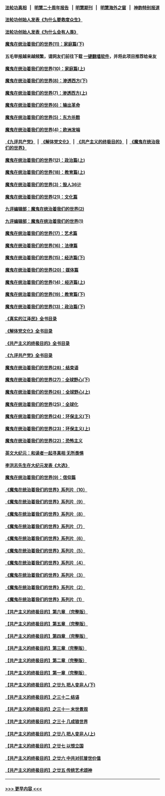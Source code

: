 #### [法轮功真相](https://github.com/gfw-breaker/truth/blob/master/README.md?t=0) &nbsp;&nbsp;|&nbsp;&nbsp; [明慧二十周年报告](https://github.com/gfw-breaker/mh-reports/blob/master/README.md?t=0) &nbsp;&nbsp;|&nbsp;&nbsp;[明慧期刊](https://github.com/gfw-breaker/mh-qikan) &nbsp;&nbsp;|&nbsp;&nbsp; [明慧海外之窗](https://github.com/gfw-breaker/mh-news/blob/master/README.md?t=0) &nbsp;&nbsp;|&nbsp;&nbsp; [神韵特别报道](https://github.com/gfw-breaker/mh-news/blob/master/shenyun.md?t=0)
#### [法轮功创始人发表《为什么要救度众生》](../pages/nsc422/n13975246.md?t=06140343) 
#### [法轮功创始人发表《为什么会有人类》](../pages/nsc422/n13912117.md?t=06140343) 
#### [魔鬼在统治着我们的世界(11)：家庭篇(下)](../pages/nsc422/n10440961.md?t=06140343) 
#### 五毛举报越来越频繁，请网友们前往下载 [一键翻墙软件](https://github.com/gfw-breaker/ssr-accounts)，并将此项目推荐给亲友
#### [魔鬼在统治着我们的世界(10)：家庭篇(上)](../pages/nsc422/n10435448.md?t=06140343) 
#### [魔鬼在统治着我们的世界(8)：渗透西方(下)](../pages/nsc422/n10429603.md?t=06140343) 
#### [魔鬼在统治着我们的世界(7)：渗透西方(上)](../pages/nsc422/n10426013.md?t=06140343) 
#### [魔鬼在统治着我们的世界(6)：输出革命](../pages/nsc422/n10421536.md?t=06140343) 
#### [魔鬼在统治着我们的世界(5)：东方杀戮](../pages/nsc422/n10417707.md?t=06140343) 
#### [魔鬼在统治着我们的世界(4)：欧洲发端](../pages/nsc422/n10414890.md?t=06140343) 
#### [《九评共产党》](https://github.com/begood0513/9ping.md/blob/master/README.md) &nbsp;|&nbsp; [《解体党文化》](../../../../jtdwh.md/blob/master/README.md)  &nbsp;|&nbsp; [《共产主义的终极目的》](../../../../gczydzjmd.md/blob/master/README.md) &nbsp;|&nbsp; [《魔鬼在统治我们的世界》](../../../../mgztzwmdsj.md/blob/master/README.md) 
#### [魔鬼在统治着我们的世界(12)：政治篇(上)](../pages/nsc422/n10444576.md?t=06140343) 
#### [魔鬼在统治着我们的世界(18)：教育篇(上)](../pages/nsc422/n10526970.md?t=06140343) 
#### [魔鬼在统治着我们的世界(3)：毁人36计](../pages/nsc422/n10411583.md?t=06140343) 
#### [魔鬼在统治着我们的世界(21)：文化篇](../pages/nsc422/n10597706.md?t=06140343) 
#### [九评编辑部：魔鬼在统治着我们的世界(2)](../pages/nsc422/n10410036.md?t=06140343) 
#### [九评编辑部：魔鬼在统治着我们的世界(1)](../pages/nsc422/n10406825.md?t=06140343) 
#### [魔鬼在统治着我们的世界(17)：艺术篇](../pages/nsc422/n10499093.md?t=06140343) 
#### [魔鬼在统治着我们的世界(16)：法律篇](../pages/nsc422/n10485969.md?t=06140343) 
#### [魔鬼在统治着我们的世界(15)：经济篇(下)](../pages/nsc422/n10469975.md?t=06140343) 
#### [魔鬼在统治着我们的世界(20)：媒体篇](../pages/nsc422/n10586579.md?t=06140343) 
#### [魔鬼在统治着我们的世界(14)：经济篇(上)](../pages/nsc422/n10457370.md?t=06140343) 
#### [魔鬼在统治着我们的世界(19)：教育篇(下)](../pages/nsc422/n10564808.md?t=06140343) 
#### [魔鬼在统治着我们的世界(13)：政治篇(下)](../pages/nsc422/n10448270.md?t=06140343) 
#### [《真实的江泽民》全书目录](../pages/nsc422/n13721399.md?t=06140343) 
#### [《解体党文化》全书目录](../pages/nsc422/n13721157.md?t=06140343) 
#### [《共产主义的终极目的》全书目录](../pages/nsc422/n13721048.md?t=06140343) 
#### [《九评共产党》全书目录](../pages/nsc422/n13708085.md?t=06140343) 
#### [魔鬼在统治着我们的世界(28)：结束语](../pages/nsc422/n10936246.md?t=06140343) 
#### [魔鬼在统治着我们的世界(27)：全球野心(下)](../pages/nsc422/n10928319.md?t=06140343) 
#### [魔鬼在统治着我们的世界(26)：全球野心(上)](../pages/nsc422/n10900318.md?t=06140343) 
#### [魔鬼在统治着我们的世界(25)：全球化](../pages/nsc422/n10788205.md?t=06140343) 
#### [魔鬼在统治着我们的世界(24)：环保主义(下)](../pages/nsc422/n10695307.md?t=06140343) 
#### [魔鬼在统治着我们的世界(23)：环保主义(上)](../pages/nsc422/n10688613.md?t=06140343) 
#### [魔鬼在统治着我们的世界(22)：恐怖主义](../pages/nsc422/n10614727.md?t=06140343) 
#### [英文大纪元：和读者一起寻真相 无所畏惧](../pages/nsc422/n12542027.md?t=06140343) 
#### [李洪志先生在大纪元发表《大选》](../pages/nsc422/n12534746.md?t=06140343) 
#### [魔鬼在统治着我们的世界(9)：信仰篇](../pages/nsc422/n10432159.md?t=06140343) 
#### [《魔鬼在统治着我们的世界》系列片（10）](../pages/nsc422/n12292670.md?t=06140343) 
#### [《魔鬼在统治着我们的世界》系列片（9）](../pages/nsc422/n12290859.md?t=06140343) 
#### [《魔鬼在统治着我们的世界》系列片（8）](../pages/nsc422/n12287445.md?t=06140343) 
#### [《魔鬼在统治着我们的世界》系列片（7）](../pages/nsc422/n12283425.md?t=06140343) 
#### [《魔鬼在统治着我们的世界》系列片（6）](../pages/nsc422/n12282314.md?t=06140343) 
#### [《魔鬼在统治着我们的世界》系列片（5）](../pages/nsc422/n12281419.md?t=06140343) 
#### [《魔鬼在统治着我们的世界》系列片（4）](../pages/nsc422/n12274024.md?t=06140343) 
#### [《魔鬼在统治着我们的世界》系列片（3）](../pages/nsc422/n12271322.md?t=06140343) 
#### [《魔鬼在统治着我们的世界》系列片（2）](../pages/nsc422/n12269049.md?t=06140343) 
#### [《魔鬼在统治着我们的世界》系列片（1）](../pages/nsc422/n12267575.md?t=06140343) 
#### [【共产主义的终极目的】第六章 （完整版）](../pages/nsc422/n11428913.md?t=06140343) 
#### [【共产主义的终极目的】第五章 （完整版）](../pages/nsc422/n11428912.md?t=06140343) 
#### [【共产主义的终极目的】第四章 （完整版）](../pages/nsc422/n11428907.md?t=06140343) 
#### [【共产主义的终极目的】第三章（完整版）](../pages/nsc422/n11428848.md?t=06140343) 
#### [【共产主义的终极目的】第二章（完整版）](../pages/nsc422/n11428831.md?t=06140343) 
#### [【共产主义的终极目的】第一章（完整版）](../pages/nsc422/n11417651.md?t=06140343) 
#### [【共产主义的终极目的】之廿九 把人变非人(下)](../pages/nsc422/n11344140.md?t=06140343) 
#### [【共产主义的终极目的】之三十二 结语](../pages/nsc422/n11360535.md?t=06140343) 
#### [【共产主义的终极目的】之三十一 末世景观](../pages/nsc422/n11351129.md?t=06140343) 
#### [【共产主义的终极目的】之三十 几成狼世界](../pages/nsc422/n11348280.md?t=06140343) 
#### [【共产主义的终极目的】之廿八 把人变非人(上)](../pages/nsc422/n11340492.md?t=06140343) 
#### [【共产主义的终极目的】之廿七 以恨立国](../pages/nsc422/n11336944.md?t=06140343) 
#### [【共产主义的终极目的】之廿六 中共对抗普世价值](../pages/nsc422/n11324785.md?t=06140343) 
#### [【共产主义的终极目的】之廿五 传统艺术颂神](../pages/nsc422/n11296396.md?t=06140343) 

----
#### [ >>> 更早内容 <<< ](../indexes/nsc422-earlier.md)
